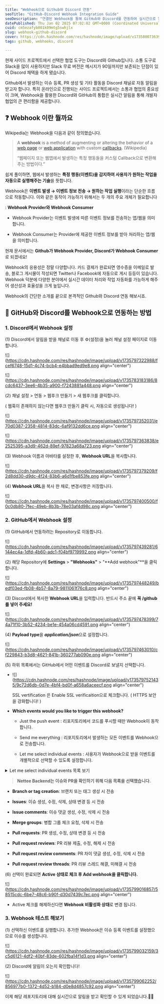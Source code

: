 ```yaml
---
title: "Webhook으로 Github와 Discord 연동"
seoTitle: "GitHub-Discord Webhook Integration Guide"
seoDescription: "연결된 Webhook을 통해 GitHub와 Discord를 연동하여 실시간으로 알림을 받고 협업 효율성을 높이는 방법을 알아보세요"
datePublished: Thu Jan 02 2025 07:02:02 GMT+0000 (Coordinated Universal Time)
cuid: cm5ezafyb001k09mtg5swhjlx
slug: webhook-github-discord
cover: https://cdn.hashnode.com/res/hashnode/image/upload/v1735800736392/c44b050d-b00e-4d98-8057-31c59b1f3375.webp
tags: github, webhooks, discord

---
```


현재 사이드 프로젝트에서 선택한 협업 도구는 Discord와 Github입니다. 소통 도구로 Slack을 많이 사용하지만 Slack 무료 버전은 메시지가 90일까지만 보존되는 단점이 있어 Discord 채택을 하게 됐습니다.

Github에서 발생하는 이슈 등록, PR 생성 및 기타 활동을 Discord 채널로 자동 알림을 받고자 합니다. 특히 온라인으로 진행되는 사이드 프로젝트에서는 소통과 협업의 중요성이 크며, Webhook을 활용한 Discord와 GitHub의 통합은 실시간 알림을 통해 개발자 협업의 큰 편리함을 제공합니다.

## ❓ Webhook 이란 뭘까요

Wikipedia는 Webhook을 다음과 같이 정의했습니다.

> A **webhook** is a method of augmenting or altering the behavior of a [web page](https://en.wikipedia.org/wiki/Web_page) or [web application](https://en.wikipedia.org/wiki/Web_application) with custom [callbacks](https://en.wikipedia.org/wiki/Callback_\(computer_programming\)). (Wikipedia)
> 
> “웹페이지 또는 웹앱에서 발생하는 특정 행동들을 커스텀 Callback으로 변환해주는 방법이다.”

쉽게 풀이하면, 웹에서 발생하는 **특정 행동(이벤트)을 감지하여 사용자가 원하는 작업을 자동으로 실행해주는 기술**을 뜻합니다.

Webhook은 **이벤트 발생 → 이벤트 정보 전송 → 원하는 작업 실행**이라는 단순한 흐름으로 작동합니다. 이와 같은 동작이 가능하기 위해서는 두 개의 주요 개체가 필요합니다

: **Webhook Provider와 Webhook Consumer**

* Webhook Provider는 이벤트 발생에 따른 이벤트 정보를 전송하는 앱/웹을 의미합니다.
    
* Webhook Consumer는 Provider에 제공한 이벤트 정보를 받아 처리하는 앱/웹을 의미합니다.
    

현재 문서에서는 **Github가 Webhook Provider, Discord가 Webhook Consumer**로 되겠네요!

Webhook의 응용성은 정말 다양합니다. 카드 결제가 완료되면 영수증을 이메일로 발송, 블로그 게시물이 작성되면 Twitter나 Facebook에 자동으로 게시 등등이 있습니다. Webhook 덕분에 다양한 분야에서 실시간 데이터 처리와 작업 자동화를 가능하게 해주어 생산성과 효율성을 크게 높입니다.

Webhook의 간단한 소개를 끝으로 본격적인 Github와 Discord 연동 해보시죠.

## 🔏 GitHub와 Discord를 Webhook으로 연동하는 방법

### 1\. Discord에서 Webhook 설정

(1) Discord에서 알림을 받을 채널로 이동 후 ⚙️(설정)을 눌러 채널 설정 페이지로 이동합니다.

![](https://cdn.hashnode.com/res/hashnode/image/upload/v1735797322988/fcef6748-15d1-4c74-bcb4-e4bbad9ed9e8.png align="center")

![](https://cdn.hashnode.com/res/hashnode/image/upload/v1735783183186/8cdc6437-3ee6-4b35-a900-f7243881a448.png align="center")

(2) 채널 설정 &gt; 연동 &gt; 웹후크 만들기 &gt; 새 웹후크를 클릭합니다.

( 웹훅이 존재하지 않는다면 웹후크 만들기 클릭 시, 자동으로 생성됩니다! )

![](https://cdn.hashnode.com/res/hashnode/image/upload/v1735797352031/e70d0387-2358-4814-83dc-6af9132dd6ce.png align="center")

![](https://cdn.hashnode.com/res/hashnode/image/upload/v1735797363838/e2525395-a3d9-462d-89ef-97823a68a723.png align="center")

(3) Webhook 이름과 아바타를 설정한 후, **Webhook URL**을 복사합니다.

![](https://cdn.hashnode.com/res/hashnode/image/upload/v1735797379209/f2d8dd30-d9dc-4f24-83b6-a6d1fbe853fe.png align="center")

(4) **Webhook URL**을 복사 한 채로, 변경사항은 저장합니다.

![](https://cdn.hashnode.com/res/hashnode/image/upload/v1735797400500/f0c0db80-7fec-49eb-8b3b-78e03af4d98c.png align="center")

### 2\. GitHub에서 Webhook 설정

(1) GitHub에서 연동하려는 Repository로 이동합니다.

![](https://cdn.hashnode.com/res/hashnode/image/upload/v1735797439281/6144ec4a-1dfd-4b60-adc1-f04bf9719992.png align="center")

(2) 해당 Repository에 **Settings** &gt; **"Webhooks"** &gt; "**Add webhook"**을 클릭합니다.

![](https://cdn.hashnode.com/res/hashnode/image/upload/v1735797448249/bedf03ed-fb08-4b57-8a79-9811061f76c8.png align="center")

(3) Discord에서 복사한 **Webhook URL**을 입력합니다. 반드시 주소 끝에 **꼭 /github를 넣어 주세요!**

![](https://cdn.hashnode.com/res/hashnode/image/upload/v1735797478399/74a71f10-3b52-4234-be1e-454a06cd4591.png align="center")

(4) **Payload type**을 ***application/json***으로 설정합니다.

![](https://cdn.hashnode.com/res/hashnode/image/upload/v1735797463010/cf229843-b3d8-4621-841b-360277ab090e.png align="center")

(5) 하위 목록에서는 GitHub에서 어떤 이벤트를 Discord로 보낼지 선택합니다.

* ![](https://cdn.hashnode.com/res/hashnode/image/upload/v1735797521435/9c72d6db-0d7e-4bf4-bd0f-a658a6aceecf.png align="center")
    
    SSL vertification 은 Enable SSL verificaition으로 체크합니다. ( HTTPS 보안을 강화합니다! )
    
* **Which events would you like to trigger this webhook?**
    
    * Just the push event : 리포지토리에서 코드를 푸시할 때만 Webhook이 동작합니다.
        
    * Send me everything : 리포지토리에서 발생하는 모든 이벤트를 Webhook으로 전송합니다.
        
    * Let me select individual events : 사용자가 Webhook으로 받을 이벤트를 개별적으로 선택할 수 있도록 설정합니다.
        

<details>
  <summary>Let me select individual events 목록 보기</summary>       
  <details>
    <summary>Branch 및 Tag 관련</summary>
    <strong>Branch or tag creation</strong>: 브랜치 또는 태그 생성 시 전송 <br />
    <strong>Branch or tag deletion</strong>: 브랜치 또는 태그 삭제 시 전송 <br />
    <strong>Branch protection configurations</strong>: 브랜치 보호 설정 활성화/비활성화 시 전송 <br />
    <strong>Branch protection rules</strong>: 브랜치 보호 규칙 생성, 삭제, 수정 시 전송
  </details>
  <details>
    <summary>Bypass 요청</summary>
    <strong>Push rulesets</strong>: 푸시 규칙 우회 요청 생성, 취소, 완료, 응답 수신, 응답 해제 시 전송 <br />
    <strong>Secret scanning push protections</strong>: 비밀 스캔 보호 우회 요청 생성, 취소, 완료, 응답 수신, 응답 해제. *(베타)*
  </details>
  <details>
    <summary>Check 관련</summary>
    <strong>Check runs</strong>: 체크 실행 생성, 요청, 재요청, 완료 시 전송 <br />
    <strong>Check suites</strong>: 체크 수트 요청, 재요청, 완료 시 전송
  </details>
  <details>
    <summary>Code 및 Commit 관련</summary>
    <strong>Code scanning alerts</strong>: 코드 스캔 경고 생성, 브랜치에서 수정, 닫힘 시 전송 <br />
    <strong>Commit comments</strong>: 커밋/차이에 댓글 추가 시 전송
  </details>
  <details>
    <summary>Collaborator 관련</summary>
    <strong>Collaborator add/remove/changed</strong>: 협업자 추가, 제거, 권한 변경 시 전송
  </details>
  <details>
    <summary>Custom Properties</summary>
    <strong>Custom property values</strong>: 리포지토리 사용자 정의 속성 값 변경 시 전송
  </details>
  <details>
    <summary>Dependabot 관련</summary>
    <strong>Dependabot alerts</strong>: 경고 생성, 수정, 해제, 재도입 시 전송
  </details>
  <details>
    <summary>Deploy 관련</summary>
    <strong>Deploy keys</strong>: 배포 키 생성, 삭제 시 전송 <br />
    <strong>Deployment statuses</strong>: 배포 상태 업데이트(API) 시 전송 <br />
    <strong>Deployments</strong>: 배포 생성, 삭제 시 전송
  </details>
  <details>
    <summary>Discussion 및 댓글 관련</summary>
    <strong>Discussions</strong>: 토론 생성, 수정, 닫힘, 답변됨, 라벨 변경 등 시 전송 <br />
    <strong>Discussion comments</strong>: 토론 댓글 생성, 수정, 삭제 시 전송
  </details>
  <details>
    <summary>Fork</summary>
    <strong>Forks</strong>: 리포지토리 포크 시 전송
  </details>
  <details>
    <summary>Issue 관련</summary>
    <strong>Issues</strong>: 이슈 생성, 수정, 삭제, 상태 변경 등 시 전송 <br />
    <strong>Issue comments</strong>: 이슈 댓글 생성, 수정, 삭제 시 전송
  </details>
  <details>
    <summary>Labels</summary>
    <strong>Labels</strong>: 라벨 생성, 수정, 삭제 시 전송
  </details>
  <details>
    <summary>Merge 관련</summary>
    <strong>Merge groups</strong>: 병합 그룹 체크 요청, 삭제 시 전송
  </details>
  <details>
    <summary>Milestones</summary>
    <strong>Milestones</strong>: 마일스톤 생성, 수정, 삭제, 상태 변경 시 전송
  </details>
  <details>
    <summary>Packages</summary>
    <strong>Packages</strong>: 패키지 게시, 업데이트 시 전송
  </details>
  <details>
    <summary>Page 및 Wiki</summary>
    <strong>Page builds</strong>: 페이지 빌드 완료 시 전송 <br />
    <strong>Wiki</strong>: Wiki 페이지 업데이트 시 전송
  </details>
  <details>
    <summary>Pull Request 관련</summary>
    <strong>Pull requests</strong>: PR 생성, 수정, 상태 변경 등 시 전송 <br />
    <strong>Pull request reviews</strong>: PR 리뷰 제출, 수정, 해제 시 전송 <br />
    <strong>Pull request review comments</strong>: PR 차이 댓글 생성, 수정, 삭제 시 전송 <br />
    <strong>Pull request review threads</strong>: PR 리뷰 스레드 해결, 미해결 시 전송
  </details>
  <details>
    <summary>Push</summary>
    <strong>Pushes</strong>: 리포지토리에 Git 푸시 발생 시 전송
  </details>
  <details>
    <summary>Releases</summary>
    <strong>Releases</strong>: 릴리스 생성, 수정, 게시, 삭제 시 전송
  </details>
  <details>
    <summary>Repository 관련</summary>
    <strong>Repositories</strong>: 리포지토리 생성, 삭제, 상태 변경, 이름 변경 등 시 전송 <br />
    <strong>Repository advisories</strong>: 리포지토리 권고 생성, 보고 시 전송 <br />
    <strong>Repository imports</strong>: 리포지토리 가져오기 성공, 실패, 취소 시 전송 <br />
    <strong>Repository rulesets</strong>: 리포지토리 규칙 생성, 수정, 삭제 시 전송 <br />
    <strong>Repository vulnerability alerts</strong>: 취약성 경고 생성, 수정, 해제 시 전송
  </details>
  <details>
    <summary>Secret Scanning</summary>
    <strong>Secret scanning alerts</strong>: 비밀 스캔 경고 생성, 수정, 유출 시 전송 <br />
    <strong>Secret scanning scans</strong>: 비밀 스캔 완료 시 전송
  </details>
  <details>
    <summary>Security 관련</summary>
    <strong>Security and analyses</strong>: 코드 보안 기능 활성화/비활성화 시 전송
  </details>
  <details>
    <summary>Stars</summary>
    <strong>Stars</strong>: 리포지토리에 스타 추가, 삭제 시 전송
  </details>
  <details>
    <summary>Workflow 관련</summary>
    <strong>Workflow jobs</strong>: 워크플로 작업 대기열 추가, 진행 중, 완료 시 전송 <br />
    <strong>Workflow runs</strong>: 워크플로 실행 요청, 완료 시 전송
  </details>
</details>

> **Nettee Backend는 이슈와 PR을 확인하기 위해 다음 목록을 선택했습니다.**

* **Branch or tag creation**: 브랜치 또는 태그 생성 시 전송
    
* **Issues**: 이슈 생성, 수정, 삭제, 상태 변경 등 시 전송
    
* **Issue comments**: 이슈 댓글 생성, 수정, 삭제 시 전송
    
* **Merge groups**: 병합 그룹 체크 요청, 삭제 시 전송
    
* **Pull requests**: PR 생성, 수정, 상태 변경 등 시 전송
    
* **Pull request reviews**: PR 리뷰 제출, 수정, 해제 시 전송
    
* **Pull request review comments**: PR 차이 댓글 생성, 수정, 삭제 시 전송
    
* **Pull request review threads**: PR 리뷰 스레드 해결, 미해결 시 전송
    

(6) 선택이 완료되면 **Active 상태로 체크 후 Add webhook을 클릭합니다.**

![](https://cdn.hashnode.com/res/hashnode/image/upload/v1735799016857/58515cdc-6be7-48c6-b90f-d30d7439c7ec.png align="center")

* Active 체크를 해제하신다면 **Webhook 비활성화 상태**로 변경 됩니다.
    

### 3\. Webhook 테스트 해보기

(1) 선택하신 이벤트를 실행합니다. 추가한 Webhook은 이슈 등록 이벤트를 설정했으므로 이슈를 생성합니다.

![](https://cdn.hashnode.com/res/hashnode/image/upload/v1735799032159/3c5d6121-4df2-40bf-83de-602fba14f1d3.png align="center")

(2) Discord에 알림이 오는지 확인합니다!

![](https://cdn.hashnode.com/res/hashnode/image/upload/v1735799062252/856977b0-1372-4d52-b184-d0e8d4857c92.png align="center")

이제 해당 레포지토리에 대해 실시간으로 알림을 받고 확인할 수 있게 되었습니다.👍🏻